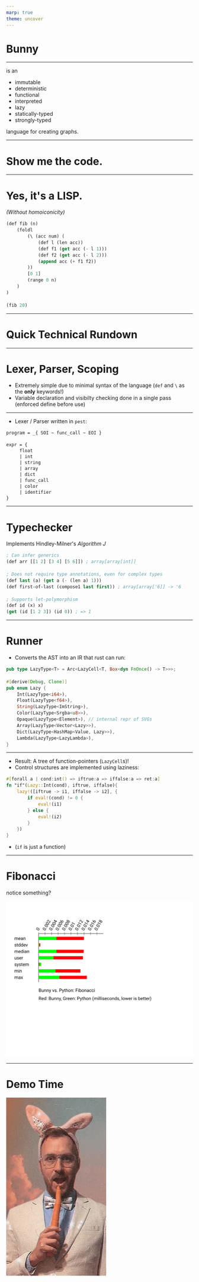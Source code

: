 ```yaml
---
marp: true
theme: uncover
---
```


# Bunny
<bunny logo here>

---

is an

- immutable
- deterministic
- functional
- interpreted
- lazy
- statically-typed
- strongly-typed

language for creating graphs.

---

# Show me the code.

---
# Yes, it's a LISP.

_(Without homoiconicity)_

```lisp
(def fib (n) 
    (foldl
        (\ (acc num) (
            (def l (len acc))
            (def f1 (get acc (- l 1)))
            (def f2 (get acc (- l 2)))
            (append acc (+ f1 f2))
        ))
        [0 1]
        (range 0 n)
    )
)

(fib 20)
```

---

# Quick Technical Rundown

---

# Lexer, Parser, Scoping

- Extremely simple due to minimal syntax of the language (`def` and `\` as the **only** keywords!)
- Variable declaration and visibilty checking done in a single pass (enforced define before use)

---

- Lexer / Parser written in `pest`:

```
program = _{ SOI ~ func_call ~ EOI }

expr = { 
	 float 
	 | int 
	 | string 
	 | array 
	 | dict
	 | func_call 
	 | color 
	 | identifier
}
```

---

# Typechecker

Implements Hindley-Milner's _Algorithm J_

```lisp
; Can infer generics
(def arr [[1 2] [3 4] [5 6]]) ; array[array[int]]

; Does not require type annotations, even for complex types
(def last (a) (get a (- (len a) 1)))
(def first-of-last (compose1 last first)) ; array[array['6]] -> '6

; Supports let-polymorphism
(def id (x) x) 
(get (id [1 2 3]) (id 0)) ; => 1
```

---

# Runner

- Converts the AST into an IR that rust can run:
```rust
pub type LazyType<T> = Arc<LazyCell<T, Box<dyn FnOnce() -> T>>>;

#[derive(Debug, Clone)]
pub enum Lazy {
    Int(LazyType<i64>),
    Float(LazyType<f64>),
    String(LazyType<ImString>),
    Color(LazyType<Srgba<u8>>),
    Opaque(LazyType<Element>), // internal repr of SVGs
    Array(LazyType<Vector<Lazy>>),
    Dict(LazyType<HashMap<Value, Lazy>>),
    Lambda(LazyType<LazyLambda>),
}
```

---

- Result: A tree of function-pointers (`LazyCell`s)!
- Control structures are implemented using laziness: 

```rust
#[forall a | cond:int() => iftrue:a => iffalse:a => ret:a]
fn "if"(Lazy::Int(cond), iftrue, iffalse){
    lazy!([iftrue -> i1, iffalse -> i2], {
        if eval!(cond) != 0 {
            eval!(i1)
        } else {
            eval!(i2)
        }
    })
}
```

- (`if` is just a function)

---

# Fibonacci

notice something?

![bg right w:700px h:700px](./imgs/hyperfine.svg)

---

# Demo Time

![demo-gif](./imgs/giphy.webp)
